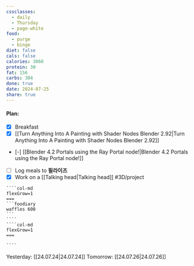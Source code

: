 ```yaml
---
cssclasses:
  - daily
  - Thursday
  - page-white
food:
  - purge
  - binge
diet: false
cals: false
calories: 3060
protein: 30
fat: 156
carbs: 384
done: true
date: 2024-07-25
share: true
---
```

#### Plan:

- [x] Breakfast
- [x] [[Turn Anything Into A Painting with Shader Nodes  Blender 2.92|Turn Anything Into A Painting with Shader Nodes  Blender 2.92]]
- [-] [[Blender 4.2 Portals using the Ray Portal node!|Blender 4.2 Portals using the Ray Portal node!]]
- [ ] Log meals to **필라이즈**
- [x] Work on a [[Talking head|Talking head]] #3D/project

`````col
````col-md
flexGrow=1
===
```foodiary 
waffles 600
```
````
````col-md
flexGrow=1
===

````
`````
Yesterday: [[24.07.24|24.07.24]]
Tomorrow: [[24.07.26|24.07.26]]